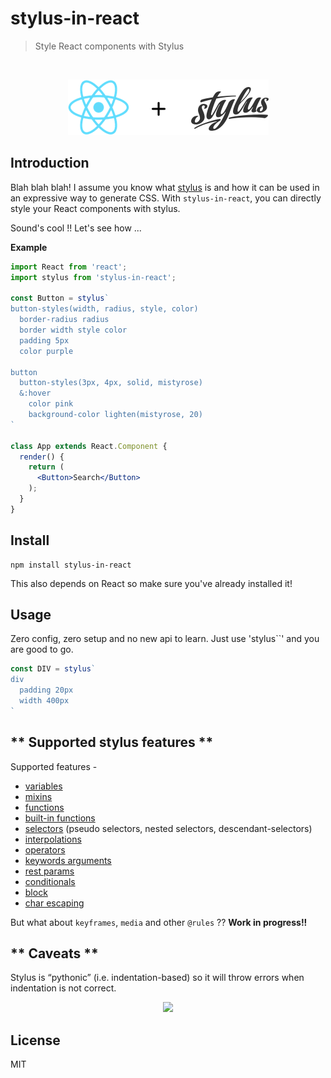 # stylus-in-react

> Style React components with Stylus

<br/>

<p align="center">
  <img src="./stylusreact.png">
</p>

## Introduction

Blah blah blah! I assume you know what [stylus](http://stylus-lang.com/) is and how it can be  used in an expressive way to generate CSS. With `stylus-in-react`, you can directly style your React components with stylus.

Sound's cool !! Let's see how ...

**Example**

```jsx
import React from 'react';
import stylus from 'stylus-in-react';

const Button = stylus`
button-styles(width, radius, style, color)
  border-radius radius
  border width style color
  padding 5px
  color purple
  
button
  button-styles(3px, 4px, solid, mistyrose)
  &:hover
    color pink
    background-color lighten(mistyrose, 20)
`

class App extends React.Component {
  render() {
    return (
      <Button>Search</Button>
    );
  }
}
```

## Install

```
npm install stylus-in-react
```

This also depends on React so make sure you've already installed it!

## Usage
Zero config, zero setup and no new api to learn. Just use 'stylus\`\`' and you are good to go.

```jsx
const DIV = stylus`
div
  padding 20px
  width 400px
`
```

## ** Supported stylus features **

Supported features - 

* [variables](http://stylus-lang.com/docs/variables.html)
* [mixins](http://stylus-lang.com/docs/mixins.html)
* [functions](http://stylus-lang.com/docs/functions.html)
* [built-in functions](http://stylus-lang.com/docs/bifs.html)
* [selectors](http://stylus-lang.com/docs/selectors.html) (pseudo selectors, nested selectors, descendant-selectors)
* [interpolations](http://stylus-lang.com/docs/interpolation.html)
* [operators](http://stylus-lang.com/docs/operators.html)
* [keywords arguments](http://stylus-lang.com/docs/kwargs.html)
* [rest params](http://stylus-lang.com/docs/vargs.html)
* [conditionals](http://stylus-lang.com/docs/conditionals.html)
* [block](http://stylus-lang.com/docs/block.html)
* [char escaping](http://stylus-lang.com/docs/escape.html)

But what about `keyframes`, `media` and other `@rules` ?? **Work in progress!!**

## ** Caveats **

Stylus is “pythonic” (i.e. indentation-based) so it will throw errors when indentation is not correct.

<p align="center">
  <img src="http://g.recordit.co/4WBY9wPAdz.gif">
</p>

## License

MIT

